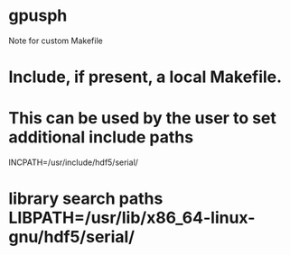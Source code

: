 # gpusph







Note for custom Makefile  
# Include, if present, a local Makefile.                                                               
# This can be used by the user to set additional include paths                                         
INCPATH=/usr/include/hdf5/serial/
# library search paths                                                                                  LIBPATH=/usr/lib/x86_64-linux-gnu/hdf5/serial/
